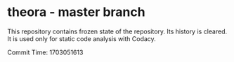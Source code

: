 # theora - master branch

This repository contains frozen state of the repository.
Its history is cleared. It is used only for static code
analysis with Codacy.

Commit Time: 1703051613